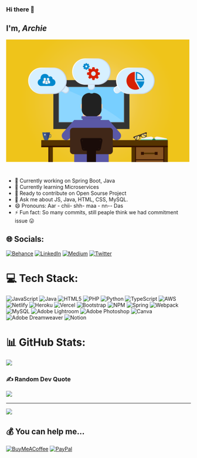 ### Hi there 👋
## I'm, *Archie*

<!-- - [x] Write the press release
- [ ] Update the website
- [ ] Contact the media
 -->
<span>
<!-- <img style="width:500px" src="two.jpg"/> -->
<img  id="image" style="width:500px" src="one.png"/>
<!-- <img style="width:500px" src="three.jpg"/> -->
</span>

#
- 🔭 Currently working on Spring Boot, Java 
- 🌱 Currently learning Microservices   
- 👯 Ready to contribute on Open Sourse Project
- 💬 Ask me about JS, Java, HTML, CSS, MySQL.
- 😄 Pronouns: Aar - chii- shh- maa - nn-- Das
- ⚡ Fun fact: So many commits, still peaple think we had commitment issue 😛
<!-- - 🤔 I’m looking for help with DSA- DP -->


## 🌐 Socials:

[![Behance](https://img.shields.io/badge/Behance-1769ff?logo=behance&logoColor=white)](https://www.behance.net/archishmandas) [![LinkedIn](https://img.shields.io/badge/LinkedIn-%230077B5.svg?logo=linkedin&logoColor=white)](https://www.linkedin.com/in/archeese/) [![Medium](https://img.shields.io/badge/Medium-12100E?logo=medium&logoColor=white)](https://medium.com/@gowork.archis) [![Twitter](https://img.shields.io/badge/Twitter-%231DA1F2.svg?logo=Twitter&logoColor=white)](https://twitter.com/wakeuparchis)

# 💻 Tech Stack:

![JavaScript](https://img.shields.io/badge/javascript-%23323330.svg?style=for-the-badge&logo=javascript&logoColor=%23F7DF1E) ![Java](https://img.shields.io/badge/java-%23ED8B00.svg?style=for-the-badge&logo=java&logoColor=white) ![HTML5](https://img.shields.io/badge/html5-%23E34F26.svg?style=for-the-badge&logo=html5&logoColor=white) ![PHP](https://img.shields.io/badge/php-%23777BB4.svg?style=for-the-badge&logo=php&logoColor=white) ![Python](https://img.shields.io/badge/python-3670A0?style=for-the-badge&logo=python&logoColor=ffdd54) ![TypeScript](https://img.shields.io/badge/typescript-%23007ACC.svg?style=for-the-badge&logo=typescript&logoColor=white) ![AWS](https://img.shields.io/badge/AWS-%23FF9900.svg?style=for-the-badge&logo=amazon-aws&logoColor=white) ![Netlify](https://img.shields.io/badge/netlify-%23000000.svg?style=for-the-badge&logo=netlify&logoColor=#00C7B7) ![Heroku](https://img.shields.io/badge/heroku-%23430098.svg?style=for-the-badge&logo=heroku&logoColor=white) ![Vercel](https://img.shields.io/badge/vercel-%23000000.svg?style=for-the-badge&logo=vercel&logoColor=white) ![Bootstrap](https://img.shields.io/badge/bootstrap-%23563D7C.svg?style=for-the-badge&logo=bootstrap&logoColor=white) ![NPM](https://img.shields.io/badge/NPM-%23000000.svg?style=for-the-badge&logo=npm&logoColor=white) ![Spring](https://img.shields.io/badge/spring-%236DB33F.svg?style=for-the-badge&logo=spring&logoColor=white) ![Webpack](https://img.shields.io/badge/webpack-%238DD6F9.svg?style=for-the-badge&logo=webpack&logoColor=black) ![MySQL](https://img.shields.io/badge/mysql-%2300f.svg?style=for-the-badge&logo=mysql&logoColor=white) ![Adobe Lightroom](https://img.shields.io/badge/Adobe%20Lightroom-31A8FF.svg?style=for-the-badge&logo=Adobe%20Lightroom&logoColor=white) ![Adobe Photoshop](https://img.shields.io/badge/adobephotoshop-%2331A8FF.svg?style=for-the-badge&logo=adobephotoshop&logoColor=white) ![Canva](https://img.shields.io/badge/Canva-%2300C4CC.svg?style=for-the-badge&logo=Canva&logoColor=white) ![Adobe Dreamweaver](https://img.shields.io/badge/Adobe%20Dreamweaver-FF61F6.svg?style=for-the-badge&logo=Adobe%20Dreamweaver&logoColor=white) ![Notion](https://img.shields.io/badge/Notion-%23000000.svg?style=for-the-badge&logo=notion&logoColor=white)

# 📊 GitHub Stats:

<!-- ![](https://github-readme-stats.vercel.app/api?username=starving-array&theme=vue&hide_border=false&include_all_commits=true&count_private=true)<br/> -->
![](https://github-readme-streak-stats.herokuapp.com/?user=starving-array&theme=vue&hide_border=false)<br/>
<!-- ![](https://github-readme-stats.vercel.app/api/top-langs/?username=starving-array&theme=vue&hide_border=false&include_all_commits=true&count_private=true&layout=compact) -->

<!-- ## 🏆 GitHub Trophies

![](https://github-profile-trophy.vercel.app/?username=starving-array&theme=flat&no-frame=false&no-bg=false&margin-w=4) -->

### ✍️ Random Dev Quote

![](https://quotes-github-readme.vercel.app/api?type=horizontal&theme=gruvbox)

---

[![](https://visitcount.itsvg.in/api?id=starving-array&icon=0&color=0)](https://visitcount.itsvg.in)

## 💰 You can help me...

[![BuyMeACoffee](https://img.shields.io/badge/Buy%20Me%20a%20Coffee-ffdd00?style=for-the-badge&logo=buy-me-a-coffee&logoColor=black)](https://buymeacoffee.com/https://www.buymeacoffee.com/archeese) [![PayPal](https://img.shields.io/badge/PayPal-00457C?style=for-the-badge&logo=paypal&logoColor=white)](https://paypal.me/paypal.me/archis007)

  <!-- Proudly created with GPRM ( https://gprm.itsvg.in ) -->

